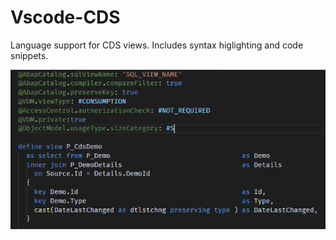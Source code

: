 # Vscode-CDS

Language support for CDS views. Includes syntax higlighting and code snippets.

![sample screenshot](screenshot.png)
